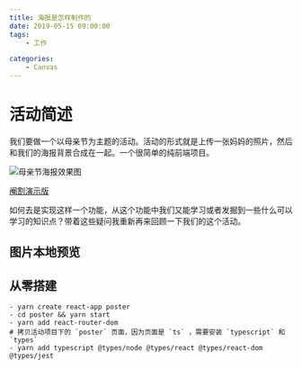 ```yaml
---
title: 海报是怎样制作的
date: 2019-05-15 09:00:00
tags:
    - 工作

categories:
    - Canvas
---
```


活动简述
===
我们要做一个以母亲节为主题的活动。活动的形式就是上传一张妈妈的照片，然后和我们的海报背景合成在一起。一个很简单的纯前端项目。  

![母亲节海报效果图](https://)

[阉割演示版](https://)

如何去是实现这样一个功能，从这个功能中我们又能学习或者发掘到一些什么可以学习的知识点？带着这些疑问我重新再来回顾一下我们的这个活动。  

## 图片本地预览


## 从零搭建
```
- yarn create react-app poster
- cd poster && yarn start
- yarn add react-router-dom
# 拷贝活动项目下的 `poster` 页面，因为页面是 `ts` ，需要安装 `typescript` 和 `types`
- yarn add typescript @types/node @types/react @types/react-dom @types/jest
```
